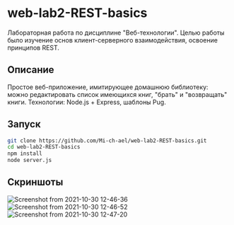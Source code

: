 # web-lab2-REST-basics
Лабораторная работа по дисциплине "Веб-технологии". Целью работы было изучение основ клиент-серверного взаимодействия, освоение принципов REST.

## Описание
Простое веб-приложение, имитирующее домашнюю библиотеку: можно редактировать список имеющихся книг, "брать" и "возвращать" книги. Технологии: Node.js + Express, шаблоны Pug.

## Запуск
```bash
git clone https://github.com/Mi-ch-ael/web-lab2-REST-basics.git
cd web-lab2-REST-basics
npm install
node server.js
```
## Скриншоты

![Screenshot from 2021-10-30 12-46-36](https://user-images.githubusercontent.com/54897530/169021727-ffffc22c-afa0-45e6-91ba-9ef2b545853a.png)
![Screenshot from 2021-10-30 12-46-52](https://user-images.githubusercontent.com/54897530/169021735-3fe7d404-f196-4393-b15f-264b5b34bddd.png)
![Screenshot from 2021-10-30 12-47-20](https://user-images.githubusercontent.com/54897530/169021750-e57334cf-aa65-4936-9899-c8263d6d3835.png)
